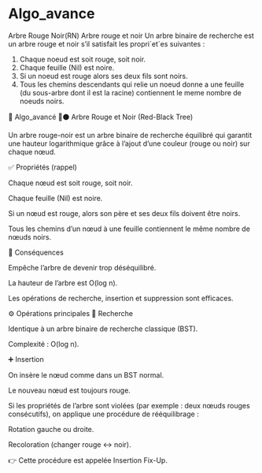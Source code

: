 # Algo_avance

Arbre Rouge Noir(RN)
Arbre rouge et noir
Un arbre binaire de recherche est un arbre rouge et noir s’il satisfait les propri´et´es
suivantes :
1. Chaque noeud est soit rouge, soit noir.
2. Chaque feuille (Nil) est noire.
3. Si un noeud est rouge alors ses deux fils sont noirs.
4. Tous les chemins descendants qui relie un noeud donne a une feuille (du sous-arbre
dont il est la racine) contiennent le meme nombre de noeuds noirs.


📘 Algo_avancé
🔴⚫ Arbre Rouge et Noir (Red-Black Tree)

Un arbre rouge-noir est un arbre binaire de recherche équilibré qui garantit une hauteur logarithmique grâce à l’ajout d’une couleur (rouge ou noir) sur chaque nœud.

✅ Propriétés (rappel)

Chaque nœud est soit rouge, soit noir.

Chaque feuille (Nil) est noire.

Si un nœud est rouge, alors son père et ses deux fils doivent être noirs.

Tous les chemins d’un nœud à une feuille contiennent le même nombre de nœuds noirs.

🌳 Conséquences

Empêche l’arbre de devenir trop déséquilibré.

La hauteur de l’arbre est O(log n).

Les opérations de recherche, insertion et suppression sont efficaces.

⚙️ Opérations principales
🔎 Recherche

Identique à un arbre binaire de recherche classique (BST).

Complexité : O(log n).

➕ Insertion

On insère le nœud comme dans un BST normal.

Le nouveau nœud est toujours rouge.

Si les propriétés de l’arbre sont violées (par exemple : deux nœuds rouges consécutifs), on applique une procédure de rééquilibrage :

Rotation gauche ou droite.

Recoloration (changer rouge ↔ noir).

👉 Cette procédure est appelée Insertion Fix-Up.
